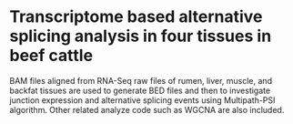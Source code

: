 # Transcriptome based alternative splicing analysis in four tissues in beef cattle
BAM files aligned from RNA-Seq raw files of rumen, liver, muscle, and backfat tissues are used to generate BED files and then to investigate junction expression and alternative splicing events using Multipath-PSI algorithm. Other related analyze code such as WGCNA are also included.  
